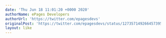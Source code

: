 ```yaml
---
date: 'Thu Jun 18 11:01:20 +0000 2020'
authorName: ePages Developers
authorUrl: 'https://twitter.com/epagesdevs'
originalPost: 'https://twitter.com/epagesdevs/status/1273571492664573953'
layout: like
---
```


